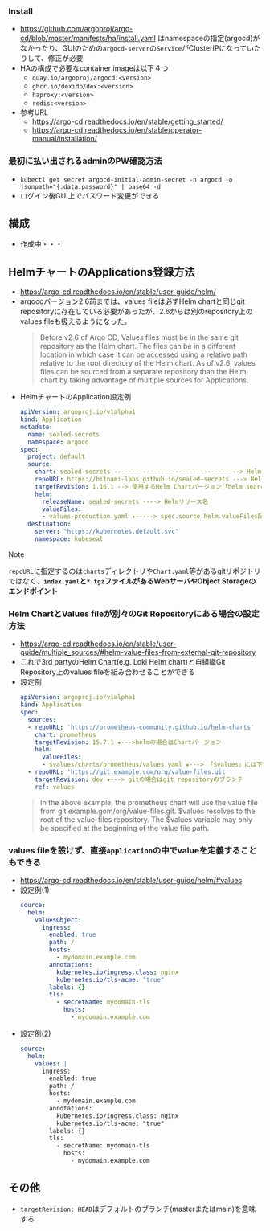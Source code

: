### Install
- https://github.com/argoproj/argo-cd/blob/master/manifests/ha/install.yaml はnamespaceの指定(argocd)がなかったり、GUIのための`argocd-server`の`Service`がClusterIPになっていたりして、修正が必要
- HAの構成で必要なcontainer imageは以下４つ
  - `quay.io/argoproj/argocd:<version>`
  - `ghcr.io/dexidp/dex:<version>`
  - `haproxy:<version>`
  - `redis:<version>`
- 参考URL
  - https://argo-cd.readthedocs.io/en/stable/getting_started/
  - https://argo-cd.readthedocs.io/en/stable/operator-manual/installation/

### 最初に払い出されるadminのPW確認方法
- `kubectl get secret argocd-initial-admin-secret -n argocd -o jsonpath="{.data.password}" | base64 -d`
- ログイン後GUI上でパスワード変更ができる

## 構成
- 作成中・・・

## HelmチャートのApplications登録方法
- https://argo-cd.readthedocs.io/en/stable/user-guide/helm/
- argocdバージョン2.6前までは、values fileは必ずHelm chartと同じgit repositoryに存在している必要があったが、2.6からは別のrepository上のvalues fileも扱えるようになった。  
  > Before v2.6 of Argo CD, Values files must be in the same git repository as the Helm chart. The files can be in a different location in which case it can be accessed using a relative path relative to the root directory of the Helm chart. As of v2.6, values files can be sourced from a separate repository than the Helm chart by taking advantage of multiple sources for Applications.
- HelmチャートのApplication設定例
  ~~~yaml
  apiVersion: argoproj.io/v1alpha1
  kind: Application
  metadata:
    name: sealed-secrets
    namespace: argocd
  spec:
    project: default
    source:
      chart: sealed-secrets -----------------------------------> Helm chart名（loki microserviceモードの場合「grafana/loki-distributed」）
      repoURL: https://bitnami-labs.github.io/sealed-secrets ---> Helm Chart gitリポジトリのURL（lokiの場合「https://grafana.github.io/helm-charts」）
      targetRevision: 1.16.1 --> 使用するHelm Chartバージョン(「helm search repo <Helm chart名> --versions」で確認可能)
      helm:
        releaseName: sealed-secrets ----> Helmリリース名
        valueFiles: 
        - values-production.yaml ★-----> spec.source.helm.valueFiles配下でリスト形式でvalues fileを指定
    destination:
      server: "https://kubernetes.default.svc"
      namespace: kubeseal
  ~~~

> [!NOTE]  
> `repoURL`に指定するのは`charts`ディレクトリや`Chart.yaml`等があるgitリポジトリではなく、**`index.yaml`と`*.tgz`ファイルがあるWebサーバやObject Storageのエンドポイント**

### **Helm ChartとValues fileが別々のGit Repositoryにある場合の設定方法**
- https://argo-cd.readthedocs.io/en/stable/user-guide/multiple_sources/#helm-value-files-from-external-git-repository
- これで3rd partyのHelm Chart(e.g. Loki Helm chart)と自組織Git Repository上のvalues fileを組み合わせることができる
- 設定例
  ~~~yaml
  apiVersion: argoproj.io/v1alpha1
  kind: Application
  spec:
    sources:
    - repoURL: 'https://prometheus-community.github.io/helm-charts'
      chart: prometheus
      targetRevision: 15.7.1 ★--->helmの場合はChartバージョン
      helm:
        valueFiles:
        - $values/charts/prometheus/values.yaml ★---> 「$values」には下のGit Repositoryのrootが入る
    - repoURL: 'https://git.example.com/org/value-files.git'
      targetRevision: dev ★---> gitの場合はgit repositoryのブランチ
      ref: values
  ~~~  
  > In the above example, the prometheus chart will use the value file from git.example.gom/org/value-files.git. \$values resolves to the root of the value-files repository. The $values variable may only be specified at the beginning of the value file path.

### values fileを設けず、直接`Application`の中でvalueを定義することもできる
- https://argo-cd.readthedocs.io/en/stable/user-guide/helm/#values
- 設定例(1)
  ~~~yaml
  source:
    helm:
      valuesObject:
        ingress:
          enabled: true
          path: /
          hosts:
            - mydomain.example.com
          annotations:
            kubernetes.io/ingress.class: nginx
            kubernetes.io/tls-acme: "true"
          labels: {}
          tls:
            - secretName: mydomain-tls
              hosts:
                - mydomain.example.com
  ~~~
- 設定例(2)
  ~~~yaml
  source:
    helm:
      values: |
        ingress:
          enabled: true
          path: /
          hosts:
            - mydomain.example.com
          annotations:
            kubernetes.io/ingress.class: nginx
            kubernetes.io/tls-acme: "true"
          labels: {}
          tls:
            - secretName: mydomain-tls
              hosts:
                - mydomain.example.com
  ~~~

## その他
- `targetRevision: HEAD`はデフォルトのブランチ(masterまたはmain)を意味する